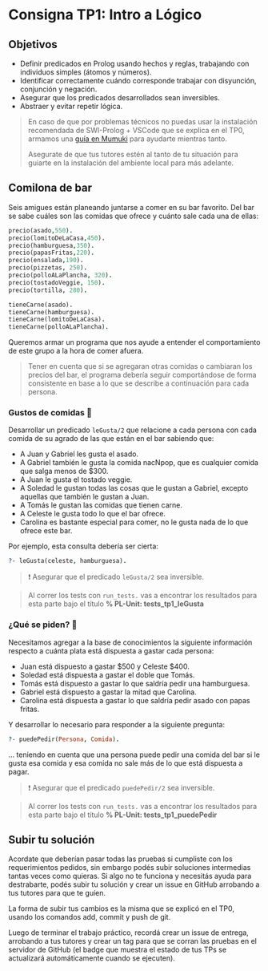 # Consigna TP1: Intro a Lógico

## Objetivos

- Definir predicados en Prolog usando hechos y reglas, trabajando con individuos simples (átomos y números).
- Identificar correctamente cuándo corresponde trabajar con disyunción, conjunción y negación.
- Asegurar que los predicados desarrollados sean inversibles.
- Abstraer y evitar repetir lógica.

> En caso de que por problemas técnicos no puedas usar la instalación recomendada de SWI-Prolog + VSCode que se explica en el TP0, armamos una [guía en Mumuki](https://mumuki.io/nym/complements/269-pdep-mit-2021-tp-logico) para ayudarte mientras tanto.
>
> Asegurate de que tus tutores estén al tanto de tu situación para guiarte en la instalación del ambiente local para más adelante.

## Comilona de bar

Seis amigues están planeando juntarse a comer en su bar favorito. Del bar se sabe cuáles son las comidas que ofrece y cuánto sale cada una de ellas:

``` prolog
precio(asado,550).
precio(lomitoDeLaCasa,450).
precio(hamburguesa,350).
precio(papasFritas,220).
precio(ensalada,190).
precio(pizzetas, 250).
precio(polloALaPlancha, 320).
precio(tostadoVeggie, 150).
precio(tortilla, 280).

tieneCarne(asado).
tieneCarne(hamburguesa).
tieneCarne(lomitoDeLaCasa).
tieneCarne(polloALaPlancha).
```

Queremos armar un programa que nos ayude a entender el comportamiento de este grupo a la hora de comer afuera.

> Tener en cuenta que si se agregaran otras comidas o cambiaran los precios del bar, el programa debería seguir comportándose de forma consistente en base a lo que se describe a continuación para cada persona.

### Gustos de comidas :pizza:

Desarrollar un predicado `leGusta/2` que relacione a cada persona con cada comida de su agrado de las que están en el bar sabiendo que:

* A Juan y Gabriel les gusta el asado.
* A Gabriel también le gusta la comida nacNpop, que es cualquier comida que salga menos de $300.
* A Juan le gusta el tostado veggie.
* A Soledad le gustan todas las cosas que le gustan a Gabriel, excepto aquellas que también le gustan a Juan.
* A Tomás le gustan las comidas que tienen carne.
* A Celeste le gusta todo lo que el bar ofrece.
* Carolina es bastante especial para comer, no le gusta nada de lo que ofrece este bar.

Por ejemplo, esta consulta debería ser cierta:

```prolog
?- leGusta(celeste, hamburguesa).
```

> :exclamation: Asegurar que el predicado `leGusta/2` sea inversible.

> Al correr los tests con `run_tests.` vas a encontrar los resultados para esta parte bajo el título **% PL-Unit: tests_tp1_leGusta**

### ¿Qué se piden? :fork_and_knife:

Necesitamos agregar a la base de conocimientos la siguiente información respecto a cuánta plata está dispuesta a gastar cada persona:

* Juan está dispuesto a gastar $500 y Celeste $400.
* Soledad está dispuesta a gastar el doble que Tomás.
* Tomás está dispuesto a gastar lo que saldría pedir una hamburguesa.
* Gabriel está dispuesto a gastar la mitad que Carolina.
* Carolina está dispuesta a gastar lo que saldría pedir asado con papas fritas.

Y desarrollar lo necesario para responder a la siguiente pregunta:

```prolog
?- puedePedir(Persona, Comida).
```

... teniendo en cuenta que una persona puede pedir una comida del bar si le gusta esa comida y esa comida no sale más de lo que está dispuesta a pagar.

> :exclamation: Asegurar que el predicado `puedePedir/2` sea inversible.

> Al correr los tests con `run_tests.` vas a encontrar los resultados para esta parte bajo el título **% PL-Unit: tests_tp1_puedePedir**

## Subir tu solución

Acordate que deberían pasar todas las pruebas si cumpliste con los requerimientos pedidos, sin embargo podés subir soluciones intermedias tantas veces como quieras. Si algo no te funciona y necesitás ayuda para destrabarte, podés subir tu solución y crear un issue en GitHub arrobando a tus tutores para que te guíen.

La forma de subir tus cambios es la misma que se explicó en el TP0, usando los comandos add, commit y push de git.

Luego de terminar el trabajo práctico, recordá crear un issue de entrega, arrobando a tus tutores y crear un tag para que se corran las pruebas en el servidor de GitHub (el badge que muestra el estado de tus TPs se actualizará automáticamente cuando se ejecuten).